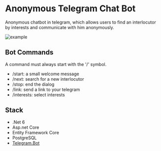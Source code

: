 # Anonymous Telegram Chat Bot
Anonymous chatbot in telegram, which allows users to find an interlocutor by interests and communicate with him anonymously.

![example](https://github.com/xorty-v/AnonymousChatBot/assets/40475699/764f0705-1c81-4405-b2d1-95dc0ec2724e)

## Bot Commands
A command must always start with the '/' symbol.

- /start:  a small welcome message
- /next: search for a new interlocutor
- /stop: end the dialog
- /link: send a link to your telegram
- /interests: select interests

## Stack
- .Net 6
- Asp.net Core
- Entity Framework Core
- PostgreSQL
- [Telegram.Bot](github.com/TelegramBots/Telegram.Bot)
